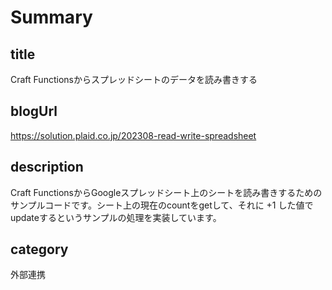 # Summary

## title

Craft Functionsからスプレッドシートのデータを読み書きする

## blogUrl

https://solution.plaid.co.jp/202308-read-write-spreadsheet

## description

Craft FunctionsからGoogleスプレッドシート上のシートを読み書きするためのサンプルコードです。シート上の現在のcountをgetして、それに +1 した値でupdateするというサンプルの処理を実装しています。

## category

外部連携